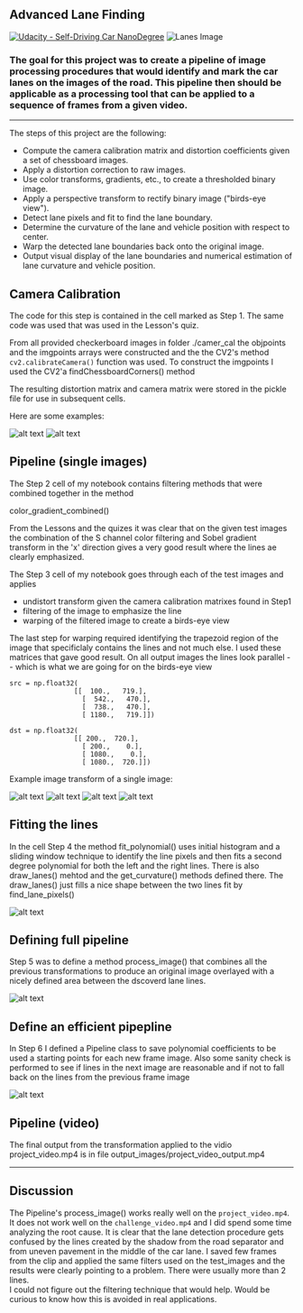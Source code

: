 ## Advanced Lane Finding
[![Udacity - Self-Driving Car NanoDegree](https://s3.amazonaws.com/udacity-sdc/github/shield-carnd.svg)](http://www.udacity.com/drive)
![Lanes Image](./examples/example_output.jpg)

### The goal for this project was to create a pipeline of image processing procedures that would identify and mark the car lanes on the images of the road. This pipeline then should be applicable as a processing tool that can be applied to a sequence of frames from a given video.
---

The steps of this project are the following:

* Compute the camera calibration matrix and distortion coefficients given a set of chessboard images.
* Apply a distortion correction to raw images.
* Use color transforms, gradients, etc., to create a thresholded binary image.
* Apply a perspective transform to rectify binary image ("birds-eye view").
* Detect lane pixels and fit to find the lane boundary.
* Determine the curvature of the lane and vehicle position with respect to center.
* Warp the detected lane boundaries back onto the original image.
* Output visual display of the lane boundaries and numerical estimation of lane curvature and vehicle position.


## Camera Calibration

The code for this step is contained in the cell marked as Step 1.
The same code was used that was used in the Lesson's quiz.

From all provided checkerboard images in folder ./camer_cal the objpoints and the imgpoints arrays were constructed and the the CV2's method 
`cv2.calibrateCamera()` function was used. To construct the imgpoints I used the CV2'a findChessboardCorners() method

The resulting distortion matrix and camera matrix were stored in the  pickle file for use in subsequent cells.

Here are some examples:

![alt text](./camera_cal/calibration9.jpg "Original")
![alt text](./output_images/undisorted_checkerboard.jpg "Undistorted")

## Pipeline (single images)

The Step 2 cell of my notebook contains filtering methods that were combined together in the method

color_gradient_combined()

From the Lessons and the quizes it was clear that on the given test images the combination of the S channel color filtering and Sobel gradient transform in the 'x' direction gives a very good result where the lines ae clearly emphasized.

The Step 3 cell of my notebook goes through each of the test images and applies 

- undistort transform given the camera calibration matrixes found in Step1
- filtering of the image to emphasize the line
- warping of the filtered image to create a birds-eye view 

The last step for warping  required identifying the trapezoid region of the image that  specificlaly contains the lines and not much else. 
I used these matrices that gave  good result. On all output images the lines look parallel -- which is what we are going for on the birds-eye view

    src = np.float32(
                    [[  100.,   719.],
                      [  542.,   470.],
                      [  738.,   470.],
                      [ 1180.,   719.]])
    
    dst = np.float32(
                    [[ 200.,  720.],
                      [ 200.,    0.],
                      [ 1080.,    0.],
                      [ 1080.,  720.]])
                      
 Example image transform of a single image:
 
![alt text](./test_images/test6.jpg "Original")
![alt text](./output_images/undistorted7.jpg "Undistorted")
![alt text](./output_images/filtered7.jpg "Filtered")
![alt text](./output_images/warped7.jpg "Warped")

 
## Fitting the lines

In the cell  Step 4 the method fit_polynomial()  uses initial histogram and a sliding window technique to identify the line pixels and then fits  a second  degree polynomial for both the left and the right lines.
There is also draw_lanes() mehtod and the get_curvature() methods defined there.
The draw_lanes() just fills a nice shape between the two lines fit by find_lane_pixels()

![alt text](./output_images/foundlines.jpg "Found lines")

## Defining full pipeline

Step 5 was to define  a method process_image() that combines all the previous transformations to produce  an original image overlayed with a  nicely defined area between the dscoverd lane lines.

![alt text](./output_images/overlay.jpg "Overlay")

##  Define an efficient pipepline

In Step 6  I defined a Pipeline class  to save polynomial coefficients to be used a starting points  for each new frame image.
Also some  sanity check is performed to see if lines in the next image are reasonable and if not to fall back on the lines from the previous frame image

![alt text](./output_images/overlay2.jpg "Overlay")

## Pipeline (video)

The final output from the transformation applied to the vidio project_video.mp4 is in file output_images/project_video_output.mp4


---

## Discussion

The Pipeline's process_image() works really well on the `project_video.mp4`.
It does not work well on the `challenge_video.mp4` and I did spend some time analyzing the root cause.
It is clear that the lane detection procedure gets confused by the lines created by the shadow from the road separator and from uneven pavement in the middle of the car lane. 
I saved few frames from the clip and applied the same filters used on the test_images and the results were clearly pointing to a problem. There were usually more than 2 lines.  
I could not figure out the filtering technique that would help. Would be curious to know how this is avoided in real applications.


